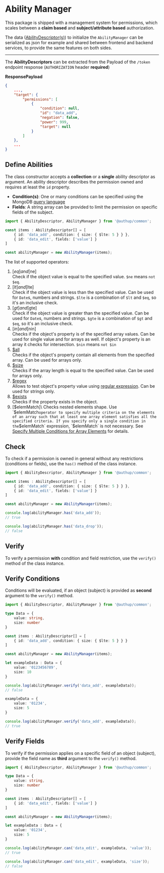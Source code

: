 # Ability Manager

This package is shipped with a management system for permissions,
which scales between a **claim based** and **subject/attribute based** authorization.

The data ([AbilityDescriptor(s)](ability-api-reference.md#abilitydescriptor)) to initialize 
the `AbilityManager` can be serialized as json for example and shared between frontend and backend services,
to provide the same features on both sides.

---

The **AbilityDescriptors** can be extracted from the Payload of the `/token` endpoint response (`AUTHORIZATION` header **required**)

**ResponsePayload**

```json
{
    ...,
    "target": {
        "permissions": [
            {
                "condition": null,
                "id": "data_add",
                "negation": false,
                "power": 999,
                "target": null
            }
        ]
    },
    ...
}
```

## Define Abilities

The class constructor accepts a **collection** or a **single** ability descriptor as argument.
An ability descriptor describes the permission owned and requires at least the `id` property.

- **Condition(s)**: One or many conditions can be specified using the MongoDB [query language](http://docs.mongodb.org/manual/reference/operator/query/)
- **Fields**: A string array can be provided to limit the permission on specific fields of the subject.

```typescript
import { AbilityDescriptor, AbilityManager } from '@authup/common';

const items : AbilityDescriptor[] = [
    { id: 'data_add', condition: { size: { $lte: 5 } } },
    { id: 'data_edit', fields: ['value'] }
]

const abilityManager = new AbilityManager(items);
```

The list of supported operators:

1. [$eq] and [$ne]\
   Check if the object value is equal to the specified value. `$ne` means `not $eq`.
2. [$lt] and [$lte]\
   Check if the object value is less than the specified value. Can be used for `Date`s, numbers and strings. `$lte` is a combination of `$lt` and `$eq`, so it's an inclusive check.
3. [$gt] and [$gte]\
   Check if the object value is greater than the specified value. Can be used for `Date`s, numbers and strings. `$gte` is a combination of `$gt` and `$eq`, so it's an inclusive check.
4. [$in] and [$nin]\
   Checks if the object's property is of the specified array values. Can be used for single value and for arrays as well. If object's property is an array it checks for intersection. `$nin` means `not $in`
5. [$all]\
   Checks if the object's property contain all elements from the specified array. Can be used for arrays only.
6. [$size]\
   Checks if the array length is equal to the specified value. Can be used for arrays only.
7. [$regex]\
   Allows to test object's property value using [regular expression](https://en.wikipedia.org/wiki/Regular_expression). Can be used for strings only.
8. [$exists]\
   Checks if the property exists in the object.
9. [$elemMatch]\
   Checks nested elements shape. Use `$elemMatch` operator to specify multiple criteria on the elements of an array such that at least one array element satisfies all the specified criteria.
   If you specify only a single condition in the `$elemMatch` expression, `$elemMatch` is not necessary. See [Specify Multiple Conditions for Array Elements](https://docs.mongodb.com/manual/tutorial/query-arrays/#specify-multiple-criteria-for-array-elements) for details.

[$eq]: https://docs.mongodb.com/manual/reference/operator/query/eq
[$ne]: https://docs.mongodb.com/manual/reference/operator/query/ne
[$lt]: https://docs.mongodb.com/manual/reference/operator/query/lt
[$lte]: https://docs.mongodb.com/manual/reference/operator/query/lte
[$gt]: https://docs.mongodb.com/manual/reference/operator/query/gt
[$gte]: https://docs.mongodb.com/manual/reference/operator/query/gte
[$in]: https://docs.mongodb.com/manual/reference/operator/query/in
[$nin]: https://docs.mongodb.com/manual/reference/operator/query/nin
[$all]: https://docs.mongodb.com/manual/reference/operator/query/all
[$size]: https://docs.mongodb.com/manual/reference/operator/query/size
[$regex]: https://docs.mongodb.com/manual/reference/operator/query/regex
[$elemMatch]: https://docs.mongodb.com/manual/reference/operator/query/elemMatch
[$exists]: https://docs.mongodb.com/manual/reference/operator/query/exists

## Check 

To check if a permission is owned in general without any restrictions (conditions or fields), use the `has()` method of the class instance.

```typescript
import { AbilityDescriptor, AbilityManager } from '@authup/common';

const items : AbilityDescriptor[] = [
    { id: 'data_add', condition: { size: { $lte: 5 } } },
    { id: 'data_edit', fields: ['value'] }
]

const abilityManager = new AbilityManager(items);

console.log(abilityManager.has('data_add'));
// true

console.log(abilityManager.has('data_drop'));
// false
```

## Verify

To verify a permission **with** condition and field restriction, use the `verify()` method of the class instance.

## Verify Conditions

Conditions will be evaluated, if an object (subject) is provided as **second** argument to the `verify()` method.

```typescript
import { AbilityDescriptor, AbilityManager } from '@authup/common';

type Data = {
    value: string,
    size: number
}

const items : AbilityDescriptor[] = [
    { id: 'data_add', condition: { size: { $lte: 5 } } }
]

const abilityManager = new AbilityManager(items);

let exampleData : Data = {
    value: '0123456789',
    size: 10
}

console.log(abilityManager.verify('data_add', exampleData));
// false

exampleData = {
    value: '01234',
    size: 5
}

console.log(abilityManager.verify('data_add', exampleData));
// true
```

## Verify Fields

To verify if the permission applies on a specific field of an object (subject), provide the field name as **third** argument to the `verify()` method.

```typescript
import { AbilityDescriptor, AbilityManager } from '@authup/common';

type Data = {
    value: string,
    size: number
}

const items : AbilityDescriptor[] = [
    { id: 'data_edit', fields: ['value'] }
]

const abilityManager = new AbilityManager(items);

let exampleData : Data = {
    value: '01234',
    size: 5
}

console.log(abilityManager.can('data_edit', exampleData, 'value'));
// true

console.log(abilityManager.can('data_edit', exampleData, 'size'));
// false


```
